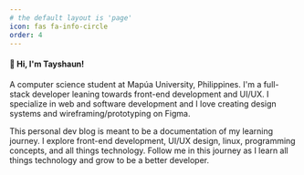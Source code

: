 ```yaml
---
# the default layout is 'page'
icon: fas fa-info-circle
order: 4
---
```


#### 👋 Hi, I'm Tayshaun!

A computer science student at Mapúa University, Philippines. I'm a full-stack developer leaning towards front-end development and UI/UX. I specialize in web and software development and I love creating design systems and wireframing/prototyping on Figma.

This personal dev blog is meant to be a documentation of my learning journey. I explore front-end development, UI/UX design, linux, programming concepts, and all things technology. Follow me in this journey as I learn all things technology and grow to be a better developer.
